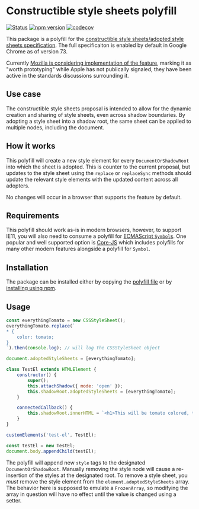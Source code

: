 # Constructible style sheets polyfill

[![Status](https://api.travis-ci.org/calebdwilliams/construct-style-sheets.svg?branch=master)](https://travis-ci.org/calebdwilliams/construct-style-sheets)
[![npm version](https://img.shields.io/npm/v/construct-style-sheets-polyfill.svg?style=flat)](https://npmjs.org/package/construct-style-sheets-polyfill "View this project on npm")
[![codecov](https://codecov.io/gh/calebdwilliams/construct-style-sheets/branch/master/graph/badge.svg)](https://codecov.io/gh/calebdwilliams/construct-style-sheets)

This package is a polyfill for the [constructible style sheets/adopted style sheets specification](https://github.com/WICG/construct-stylesheets/blob/gh-pages/explainer.md). The full specificaiton is enabled by default in Google Chrome as of version 73.

Currently [Mozilla is considering implementation of the feature](https://github.com/mozilla/standards-positions/issues/103), marking it as "worth prototyping" while Apple has not publically signaled, they have been active in the standards discussions surrounding it.

## Use case

The constructible style sheets proposal is intended to allow for the dynamic creation and sharing of style sheets, even across shadow boundaries. By adopting a style sheet into a shadow root, the same sheet can be applied to multiple nodes, including the document. 

## How it works

This polyfill will create a new style element for every `DocumentOrShadowRoot` into which the sheet is adopted. This is counter to the current proposal, but updates to the style sheet using the `replace` or `replaceSync` methods should update the relevant style elements with the updated content across all adopters.

No changes will occur in a browser that supports the feature by default.

## Requirements

This polyfill should work as-is in modern browsers, however, to support IE11, you will also need to consume a polyfill for [ECMAScript `Symbol`s](https://developer.mozilla.org/en-US/docs/Web/JavaScript/Reference/Global_Objects/Symbol). One popular and well supported option is [Core-JS](https://www.npmjs.com/package/core-js) which includes polyfills for many other modern features alongside a polyfill for `Symbol`.

## Installation

The package can be installed either by copying the [polyfill file](./adoptedStyleSheets.js) or by [installing using npm](https://docs.npmjs.com/getting-started/).

## Usage

```javascript
const everythingTomato = new CSSStyleSheet();
everythingTomato.replace(`
* {
    color: tomato;
}
`).then(console.log); // will log the CSSStyleSheet object

document.adoptedStyleSheets = [everythingTomato];

class TestEl extends HTMLElement {
    constructor() {
        super();
        this.attachShadow({ mode: 'open' });
        this.shadowRoot.adoptedStyleSheets = [everythingTomato];
    }

    connectedCallback() {
        this.shadowRoot.innerHTML = `<h1>This will be tomato colored, too</h1>`;
    }
}

customElements('test-el', TestEl);

const testEl = new TestEl;
document.body.appendChild(testEl);
```

The polyfill will append new `style` tags to the designated `DocumentOrShadowRoot`. Manually removing the style node will cause a re-insertion of the styles at the designated root. To remove a style sheet, you _must_ remove the style element from the `element.adoptedStyleSheets` array. The behavior here is supposed to emulate a `FrozenArray`, so modifying the array in question will have no effect until the value is changed using a setter.